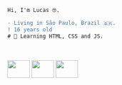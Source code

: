 ```diff
Hi, I'm Lucas 🤓.

- Living in São Paulo, Brazil 🇧🇷.
! 16 years old
# 📖 Learning HTML, CSS and JS.
```
##
<div style="display: inline_block"><br>
  <img align="center" height="40" width="50" 
  img src="https://cdn.jsdelivr.net/gh/devicons/devicon/icons/html5/html5-original.svg" />
  <img align="center" height="40" width="50" 
  <img src="https://cdn.jsdelivr.net/gh/devicons/devicon/icons/css3/css3-original.svg" />
  <img align="center" height="40" width="50" 
  img src="https://cdn.jsdelivr.net/gh/devicons/devicon/icons/javascript/javascript-original.svg" />
</div>
